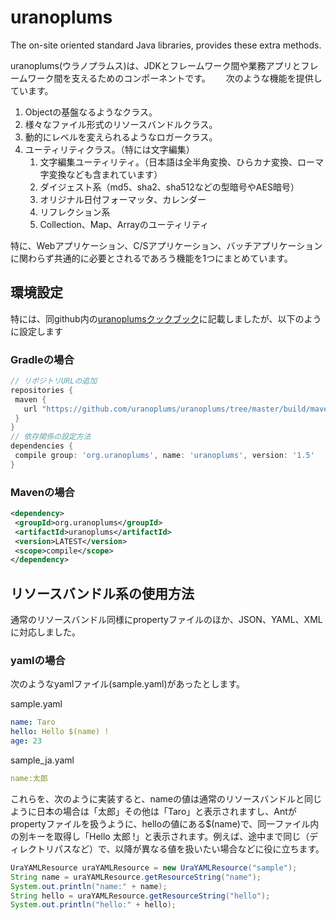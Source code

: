 # uranoplums
The on-site oriented standard Java libraries, provides these extra methods.

uranoplums(ウラノプラムス)は、JDKとフレームワーク間や業務アプリとフレームワーク間を支えるためのコンポーネントです。　　
次のような機能を提供しています。

1. Objectの基盤なるようなクラス。
2. 様々なファイル形式のリソースバンドルクラス。
3. 動的にレベルを変えられるようなロガークラス。
4. ユーティリティクラス。（特には文字編集）
	1. 文字編集ユーティリティ。（日本語は全半角変換、ひらカナ変換、ローマ字変換なども含まれています）
	2. ダイジェスト系（md5、sha2、sha512などの型暗号やAES暗号）
	3. オリジナル日付フォーマッタ、カレンダー
	4. リフレクション系
	5. Collection、Map、Arrayのユーティリティ
 
 特に、Webアプリケーション、C/Sアプリケーション、バッチアプリケーションに関わらず共通的に必要とされるであろう機能を1つにまとめています。
 
 ## 環境設定
 
 特には、同github内の[uranoplumsクックブック](https://github.com/uranoplums/uranoplums/blob/master/docs/uranoplums%E3%82%AF%E3%83%83%E3%82%AF%E3%83%96%E3%83%83%E3%82%AF_ver1.0.pdf)に記載しましたが、以下のように設定します
 
 ### Gradleの場合
 
 ```groovy
 // リポジトリURLの追加
repositories {
  maven {
    url "https://github.com/uranoplums/uranoplums/tree/master/build/maven"
  }
}
// 依存関係の設定方法
dependencies {
  compile group: 'org.uranoplums', name: 'uranoplums', version: '1.5'
}
 ```
 
 ### Mavenの場合
 
 ```xml
<dependency>
  <groupId>org.uranoplums</groupId>
  <artifactId>uranoplums</artifactId>
  <version>LATEST</version>
  <scope>compile</scope>
</dependency>
 ```
 
 ## リソースバンドル系の使用方法
 通常のリソースバンドル同様にpropertyファイルのほか、JSON、YAML、XMLに対応しました。
 
 ### yamlの場合
 次のようなyamlファイル(sample.yaml)があったとします。
 
 sample.yaml
 ```yaml
 name: Taro
 hello: Hello $(name) !
 age: 23
 ```
 
 sample_ja.yaml
 ```yaml
 name:太郎
 ```
 
 これらを、次のように実装すると、nameの値は通常のリソースバンドルと同じように日本の場合は「太郎」その他は「Taro」と表示されますし、Antがpropertyファイルを扱うように、helloの値にある$(name)で、同一ファイル内の別キーを取得し「Hello 太郎 !」と表示されます。例えば、途中まで同じ（ディレクトリパスなど）で、以降が異なる値を扱いたい場合などに役に立ちます。
 
 ```java
 UraYAMLResource uraYAMLResource = new UraYAMLResource("sample");
 String name = uraYAMLResource.getResourceString("name");
 System.out.println("name:" + name);
 String hello = uraYAMLResource.getResourceString("hello");
 System.out.println("hello:" + hello);
 ```
